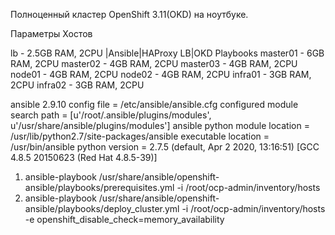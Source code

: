 Полноценный кластер OpenShift 3.11(OKD) на ноутбуке.

Параметры Хостов

lb - 2.5GB RAM, 2CPU |Ansible|HAProxy LB|OKD Playbooks
master01 - 6GB RAM, 2CPU
master02 - 4GB RAM, 2CPU
master03 - 4GB RAM, 2CPU
node01 - 4GB RAM, 2CPU
node02 - 4GB RAM, 2CPU
infra01 - 3GB RAM, 2CPU
infra02 - 3GB RAM, 2CPU


ansible 2.9.10
  config file = /etc/ansible/ansible.cfg
  configured module search path = [u'/root/.ansible/plugins/modules', u'/usr/share/ansible/plugins/modules']
  ansible python module location = /usr/lib/python2.7/site-packages/ansible
  executable location = /usr/bin/ansible
  python version = 2.7.5 (default, Apr  2 2020, 13:16:51) [GCC 4.8.5 20150623 (Red Hat 4.8.5-39)]
  
  
  1. ansible-playbook /usr/share/ansible/openshift-ansible/playbooks/prerequisites.yml -i /root/ocp-admin/inventory/hosts
  2. ansible-playbook /usr/share/ansible/openshift-ansible/playbooks/deploy_cluster.yml -i /root/ocp-admin/inventory/hosts -e openshift_disable_check=memory_availability
